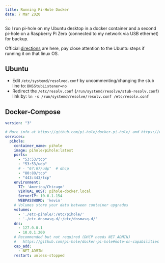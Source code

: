 ```yaml
---
title: Running Pi-Hole Docker
date: 7 Mar 2020
---
```


So I run pi-hole on my Ubuntu desktop in a docker container and a second pi-hole on
a Raspberry Pi Zero (connected to my network via USB ethernet) for backup.

Official [directions](https://github.com/pi-hole/docker-pi-hole) are here, pay close attention
to the Ubuntu steps if running it on that linux OS.

## Ubuntu

- Edit `/etc/systemd/resolved.conf` by uncommenting/changing the stub line to: `DNSStubListener=no`
- Redirect the `/etc/resolv.conf` (`/run/systemd/resolve/stub-resolv.conf`) link by: `ln -s /run/systemd/resolve/resolv.conf /etc/resolv.conf`

## Docker-Compose 

```yaml
version: "3"

# More info at https://github.com/pi-hole/docker-pi-hole/ and https://docs.pi-hole.net/
services:
  pihole:
    container_name: pihole
    image: pihole/pihole:latest
    ports:
      - "53:53/tcp"
      - "53:53/udp"
      # - "67:67/udp"  # dhcp
      - "80:80/tcp"
      - "443:443/tcp"
    environment:
      TZ: 'America/Chicago'
      VIRTUAL_HOST: pihole-docker.local
      ServerIP: 10.0.1.154
      WEBPASSWORD: 'kevin'
    # Volumes store your data between container upgrades
    volumes:
      - './etc-pihole/:/etc/pihole/'
      - './etc-dnsmasq.d/:/etc/dnsmasq.d/'
    dns:
      - 127.0.0.1
      - 10.0.1.200
    # Recommended but not required (DHCP needs NET_ADMIN)
    #   https://github.com/pi-hole/docker-pi-hole#note-on-capabilities
    cap_add:
      - NET_ADMIN
    restart: unless-stopped
```


